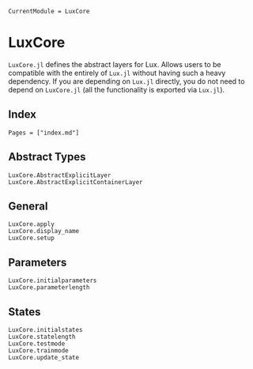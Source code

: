```@meta
CurrentModule = LuxCore
```

# LuxCore

`LuxCore.jl` defines the abstract layers for Lux. Allows users to be compatible with the
entirely of `Lux.jl` without having such a heavy dependency. If you are depending on
`Lux.jl` directly, you do not need to depend on `LuxCore.jl` (all the functionality is
exported via `Lux.jl`).

## Index

```@index
Pages = ["index.md"]
```

## Abstract Types

```@docs
LuxCore.AbstractExplicitLayer
LuxCore.AbstractExplicitContainerLayer
```

## General

```@docs
LuxCore.apply
LuxCore.display_name
LuxCore.setup
```

## Parameters

```@docs
LuxCore.initialparameters
LuxCore.parameterlength
```

## States

```@docs
LuxCore.initialstates
LuxCore.statelength
LuxCore.testmode
LuxCore.trainmode
LuxCore.update_state
```

